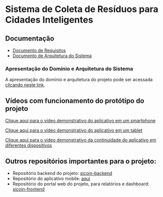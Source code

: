 # Sistema de Coleta de Resíduos para Cidades Inteligentes

## Documentação
- [Documento de Requisitos](https://github.com/karllaloane/PadraoArqui-SCU/blob/main/Casos%20de%20Uso%20-%20Sistema%20de%20Coleta%20de%20Res%C3%ADduos.pdf)
- [Documento de Arquitetura do Sistema](https://github.com/karllaloane/PadraoArqui-SCU/blob/main/Documento_arquitetura%20-%20Sistema%20de%20Coleta%20de%20Res%C3%ADduos%20Inteligente.pdf)

### Apresentação do Domínio e Arquitetura do Sistema
A apresentação do domínio e arquitetura do projeto pode ser acessada [clicando neste link](https://drive.google.com/file/d/1yAidR42k2_oFFYbMM1ApdCJN332OCfsr/view?usp=sharing).

## Vídeos com funcionamento do protótipo do projeto

[Clique aqui para o vídeo demonstrativo do aplicativo em um smartphone](https://drive.google.com/file/d/1XO40YPYeqsmvCMXveAGvS3Z2PmbvX16R/view?usp=sharing)

[Clique aqui para o vídeo demonstrativo do aplicativo em um tablet](https://drive.google.com/file/d/1XwZ50HXxMYI7Eonu7OkgCxVPZUt1voKm/view?usp=sharing)

[Clique aqui para o vídeo demonstrativo da continuidade do aplicativo em diferentes dispositivos](https://drive.google.com/file/d/13OzFri5UUT7kV6CBx0GSj4GkuT94U-e2/view?usp=sharing)

## Outros repositórios importantes para o projeto:

- Repositório backend do projeto: [sicoin-backend](https://github.com/JohnTFM/sicoin-backend)
- Repositório do aplicativo mobile: [aqui](https://github.com/karllaloane/scu-coletaplus)
- Repositório do portal web do projeto, para relatórios e dashboard: [sicoin-frontend](https://github.com/JvRosa/sicoin-frontend)

